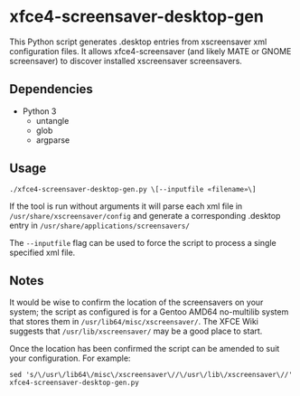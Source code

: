 # xfce4-screensaver-desktop-gen
This Python script generates .desktop entries from xscreensaver xml configuration files. It allows xfce4-screensaver (and likely MATE or GNOME screensaver) to discover installed xscreensaver screensavers.

## Dependencies
* Python 3
    * untangle
    * glob
    * argparse

## Usage

`./xfce4-screensaver-desktop-gen.py \[--inputfile «filename»\]`

If the tool is run without arguments it will parse each xml file in `/usr/share/xscreensaver/config` and generate a corresponding .desktop entry in `/usr/share/applications/screensavers/`

The `--inputfile` flag can be used to force the script to process a single specified xml file.

## Notes

It would be wise to confirm the location of the screensavers on your system; the script as configured is for a Gentoo AMD64 no-multilib system that stores them in `/usr/lib64/misc/xscreensaver/`. The XFCE Wiki suggests that `/usr/lib/xscreensaver/` may be a good place to start.

Once the location has been confirmed the script can be amended to suit your configuration. For example:

`sed 's/\/usr\/lib64\/misc\/xscreensaver\//\/usr\/lib\/xscreensaver\//' xfce4-screensaver-desktop-gen.py`